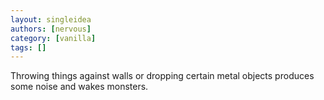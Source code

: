 ```yaml
---
layout: singleidea
authors: [nervous]
category: [vanilla]
tags: []
---
```

Throwing things against walls or dropping certain metal objects produces some noise and wakes monsters.
